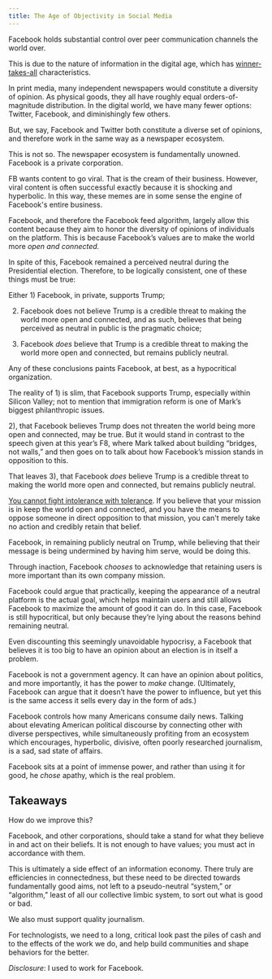 ```yaml
---
title: The Age of Objectivity in Social Media
---
```


Facebook holds substantial control over peer communication channels the world over.

This is due to the nature of information in the digital age, which has [winner-takes-all](http://nassimtaleb.org/tag/winner-take-all-effects/) characteristics. 

In print media, many independent newspapers would constitute a diversity of opinion. As physical goods, they all have roughly equal orders-of-magnitude distribution. In the digital world, we have many fewer options: Twitter, Facebook, and diminishingly few others.

But, we say, Facebook and Twitter both constitute a diverse set of opinions, and therefore work in the same way as a newspaper ecosystem.

This is not so. The newspaper ecosystem is fundamentally unowned. Facebook is a private corporation. 

FB wants content to go viral. That is the cream of their business. However, viral content is often successful exactly because it is shocking and hyperbolic. In this way, these memes are in some sense the engine of Facebook's entire business.

Facebook, and therefore the Facebook feed algorithm, largely allow this content because they aim to honor the diversity of opinions of individuals on the platform. This is because Facebook’s values are to make the world more *open and connected.*

In spite of this, Facebook remained a perceived neutral during the Presidential election. Therefore, to be logically consistent, one of these things must be true:

Either 1) Facebook, in private, supports Trump;

2) Facebook does not believe Trump is a credible threat to making the world more open and connected, and as such, believes that being perceived as neutral in public is the pragmatic choice;

3) Facebook *does* believe that Trump is a credible threat to making the world more open and connected, but remains publicly neutral.

Any of these conclusions paints Facebook, at best, as a hypocritical organization.

The reality of 1) is slim, that Facebook supports Trump, especially within Silicon Valley; not to mention that immigration reform is one of Mark’s biggest philanthropic issues.

2), that Facebook believes Trump does not threaten the world being more open and connected, may be true. But it would stand in contrast to the speech given at this year’s F8, where Mark talked about building “bridges, not walls,” and then goes on to talk about how Facebook’s mission stands in opposition to this.

That leaves 3), that Facebook *does* believe Trump is a credible threat to making the world more open and connected, but remains publicly neutral.

[You cannot fight intolerance with tolerance](https://medium.com/@nntaleb/the-most-intolerant-wins-the-dictatorship-of-the-small-minority-3f1f83ce4e15#.o13ktb61v). If you believe that your mission is in keep the world open and connected, and you have the means to oppose someone in direct opposition to that mission, you can't merely take no action and credibly retain that belief.

Facebook, in remaining publicly neutral on Trump, while believing that their message is being undermined by having him serve, would be doing this.

Through inaction, Facebook *chooses* to acknowledge that retaining users is more important than its own company mission.

Facebook could argue that practically, keeping the appearance of a neutral platform is the actual goal, which helps maintain users and still allows Facebook to maximize the amount of good it can do. In this case, Facebook is still hypocritical, but only because they’re lying about the reasons behind remaining neutral.

Even discounting this seemingly unavoidable hypocrisy, a Facebook that believes it is too big to have an opinion about an election is in itself a problem. 

Facebook is not a government agency. It can have an opinion about politics, and more importantly, it has the power to *make* change. (Ultimately, Facebook can argue that it doesn’t have the power to influence, but yet this is the same access it sells every day in the form of ads.)

Facebook controls how many Americans consume daily news. Talking about elevating American political discourse by connecting other with diverse perspectives, while simultaneously profiting from an ecosystem which encourages, hyperbolic, divisive, often poorly researched journalism, is a sad, sad state of affairs.

Facebook sits at a point of immense power, and rather than using it for good, he *chose* apathy, which is the real problem.

## Takeaways

How do we improve this?

Facebook, and other corporations, should take a stand for what they believe in and act on their beliefs. It is not enough to have values; you must act in accordance with them.

This is ultimately a side effect of an information economy. There truly are efficiencies in connectedness, but these need to be directed towards fundamentally good aims, not left to a pseudo-neutral “system,” or “algorithm,” least of all our collective limbic system, to sort out what is good or bad.

We also must support quality journalism.

For technologists, we need to a long, critical look past the piles of cash and to the effects of the work we do, and help build communities and shape behaviors for the better.

*Disclosure*: I used to work for Facebook.
